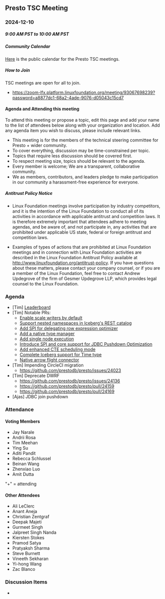## Presto TSC Meeting

### 2024-12-10
##### 9:00 AM PST to 10:00 AM PST

##### Community Calendar

[Here](https://calendar.google.com/calendar/embed?src=linuxfoundation.org_vrjlva5b0u73ps75fvnv5sasi4%40group.calendar.google.com&ctz=America%2FChicago) is the public calendar for the Presto TSC meetings.

##### How to Join

TSC meetings are open for all to join.

* https://zoom-lfx.platform.linuxfoundation.org/meeting/93067698239?password=a8877dc1-68a2-4ade-9076-d05043c15cd7

#### Agenda and Attending this meeting

To attend this meeting or propose a topic, edit this page and add your name to the list of attendees below along with your organization and location. Add any agenda item you wish to discuss, please include relevant links.

* This meeting is for the members of the technical steering committee for Presto + wider community.
* To cover everything, discussion may be time-constrained per topic.
* Topics that require less discussion should be covered first.
* To respect meeting size, topics should be relevant to the agenda.
* Every member is welcome; We are a transparent, collaborative community.
* We as members, contributors, and leaders pledge to make participation in our community a harassment-free experience for everyone.

##### Antitrust Policy Notice

* Linux Foundation meetings involve participation by industry competitors, and it is the intention of the Linux Foundation to conduct all of its activities in accordance with applicable antitrust and competition laws. It is therefore extremely important that attendees adhere to meeting agendas, and be aware of, and not participate in, any activities that are prohibited under applicable US state, federal or foreign antitrust and competition laws.

* Examples of types of actions that are prohibited at Linux Foundation meetings and in connection with Linux Foundation activities are described in the Linux Foundation Antitrust Policy available at http://www.linuxfoundation.org/antitrust-policy. If you have questions about these matters, please contact your company counsel, or if you are a member of the Linux Foundation, feel free to contact Andrew Updegrove of the firm of Gesmer Updegrove LLP, which provides legal counsel to the Linux Foundation.

### Agenda

* [Tim] [Leaderboard](https://github.com/prestodb/tsc/tree/master/meetings/files/2024-12-10)
* [Tim] Notable PRs:
  * [Enable scale writers by default](https://github.com/prestodb/presto/pull/24107)
  * [Support nested namespaces in Iceberg's REST catalog](https://github.com/prestodb/presto/pull/24083)
  * [Add SPI for delegating row expression optimizer](https://github.com/prestodb/presto/pull/24144)
  * [Add a native type manager](https://github.com/prestodb/presto/pull/24179)
  * [Add single node execution](https://github.com/prestodb/presto/pull/24172)
  * [Introduce SPI and core support for JDBC Pushdown Optimization](https://github.com/prestodb/presto/pull/24115)
  * [Add enhanced CTE scheduling mode](https://github.com/prestodb/presto/pull/24108)
  * [Complete Iceberg support for Time type](https://github.com/prestodb/presto/pull/24091)
  * [Native arrow flight connector](https://github.com/prestodb/presto/pull/24082)
* [Tim] Impending CircleCI migration
  * https://github.com/prestodb/presto/issues/24023
* [Tim] Deprecate DWRF
  * https://github.com/prestodb/presto/issues/24136
  * https://github.com/prestodb/presto/pull/24159
  * https://github.com/prestodb/presto/pull/24169
* [Ajas] JDBC join pushdown

### Attendance


#### Voting Members

* Jay Narale
* Andrii Rosa
* Tim Meehan
* Ying Su 
* Aditi Pandit
* Rebecca Schlussel
* Beinan Wang
* Zhenxiao Luo
* Amit Dutta

"+" = attending


#### Other Attendees

* Ali LeClerc
* Anant Aneja
* Christian Zentgraf
* Deepak Majeti
* Gurmeet Singh
* Jalpreet Singh Nanda
* Kiersten Stokes
* Pramod Satya
* Pratyaksh Sharma
* Steve Burnett
* Vineeth Sekharan
* Yi-hong Wang
* Zac Blanco


### Discussion Items

- 
